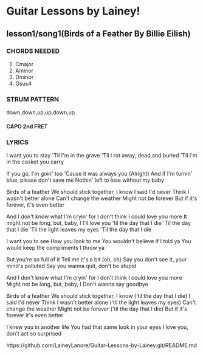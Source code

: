 <!DOCTYPE html>
<html>
<head>
    <title>Guitar Lessons!</title>
    <link rel="stylesheet" href="style.css">
</head>
<h1> Guitar Lessons by Lainey!</h1>
  <h2>lesson1/song1(Birds of a Feather By Billie Eilish)</h2>
<p>
<h3>CHORDS NEEDED</h3>
<ol>
<li>Cmajor</li>
<li>Aminor</li>
<li>Dminor</li>
<li>Gsus4</li>
</ol>
</p>
<p>
<h3>STRUM PATTERN</h3>
down,down,up,up,down,up
<h4>CAPO 2nd FRET</h4>


</p>

<h3> LYRICS</h3>
<p>
I want you to stay
'Til I'm in the grave
'Til I rot away, dead and buried
'Til I'm in the casket you carry

If you go, I'm goin' too
'Cause it was always you
(Alright)
And if I'm turnin' blue, please don't save me
Nothin' left to lose without my baby

Birds of a feather
We should stick together, I know
I said I'd never
Think I wasn't better alone
Can't change the weather
Might not be forever
But if it's forever, it's even better

And I don't know what I'm cryin' for
I don't think I could love you more
It might not be long, but, baby, I
I'll love you 'til the day that I die
'Til the day that I die
'Til the light leaves my eyes
'Til the day that I die

I want you to see
How you look to me
You wouldn't believe if I told ya
You would keep the compliments I throw ya

But you're so full of it
Tell me it's a bit (oh, oh)
Say you don't see it, your mind's polluted
Say you wanna quit, don't be stupid

And I don't know what I'm cryin' for
I don't think I could love you more
Might not be long, but, baby, I
Don't wanna say goodbye

Birds of a feather
We should stick together, I know ('til the day that I die)
I said I'd never
Think I wasn't better alone ('til the light leaves my eyes)
Can't change the weather
Might not be forever ('til the day that I die)
But if it's forever it's even better

I knew you in another life
You had that same look in your eyes
I love you, don't act so surprised
</p>

</html>
<html>https://github.com/LaineyLanore/Guitar-Lessons-by-Lainey.git/README.md</html>
